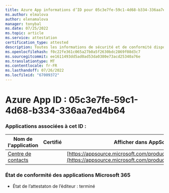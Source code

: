 ```yaml
---
title: Azure App informations d’ID pour 05c3e7fe-59c1-4d68-b334-336aa7ed4b64
ms.author: elmalova
author: elenamalova
manager: tonybal
ms.date: 07/25/2022
ms.topic: article
ms.service: attestation
certification_type: attested
description: Toutes les informations de sécurité et de conformité disponibles pour 05c3e7fe-59c1-4d68-b334-336aa7ed4b64.
ms.openlocfilehash: f0c22fe361c065a27b0a5f2630bdc2869f08d3c7
ms.sourcegitcommit: ee1611493dd5ad0ad53da0380e73acd25340a76e
ms.translationtype: MT
ms.contentlocale: fr-FR
ms.lasthandoff: 07/26/2022
ms.locfileid: "67009372"
---
```

# <a name="azure-app-id-05c3e7fe-59c1-4d68-b334-336aa7ed4b64"></a>Azure App ID : 05c3e7fe-59c1-4d68-b334-336aa7ed4b64


### <a name="apps-associated-with-this-id"></a>Applications associées à cet ID :
| **Nom de l'application** | **Certifié** | **Afficher dans AppSource** |
|--------------|---------------|-----------------------|
| [Centre de contacts](../forward/WA200001428.md) |  | [https://appsource.microsoft.com/product/office/WA200001428](https://appsource.microsoft.com/product/office/WA200001428) |

### <a name="microsoft-365-app-compliance-status"></a>État de conformité des applications Microsoft 365
- État de l’attestaton de l’éditeur : terminé
